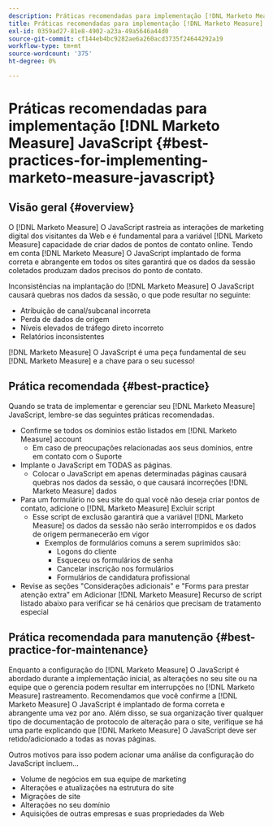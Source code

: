 ```yaml
---
description: Práticas recomendadas para implementação [!DNL Marketo Measure] JavaScript - [!DNL Marketo Measure] - Documentação do produto
title: Práticas recomendadas para implementação [!DNL Marketo Measure] JavaScript
exl-id: 0359ad27-81e8-4902-a23a-49a5646a44d0
source-git-commit: cf144eb4bc9282ae6a260acd3735f24644292a19
workflow-type: tm+mt
source-wordcount: '375'
ht-degree: 0%

---
```


# Práticas recomendadas para implementação [!DNL Marketo Measure] JavaScript {#best-practices-for-implementing-marketo-measure-javascript}

## Visão geral {#overview}

O [!DNL Marketo Measure] O JavaScript rastreia as interações de marketing digital dos visitantes da Web e é fundamental para a variável [!DNL Marketo Measure] capacidade de criar dados de pontos de contato online. Tendo em conta [!DNL Marketo Measure] O JavaScript implantado de forma correta e abrangente em todos os sites garantirá que os dados da sessão coletados produzam dados precisos do ponto de contato.

Inconsistências na implantação do [!DNL Marketo Measure] O JavaScript causará quebras nos dados da sessão, o que pode resultar no seguinte:

* Atribuição de canal/subcanal incorreta
* Perda de dados de origem
* Níveis elevados de tráfego direto incorreto
* Relatórios inconsistentes

[!DNL Marketo Measure] O JavaScript é uma peça fundamental de seu [!DNL Marketo Measure] e a chave para o seu sucesso!

## Prática recomendada {#best-practice}

Quando se trata de implementar e gerenciar seu [!DNL Marketo Measure] JavaScript, lembre-se das seguintes práticas recomendadas.

* Confirme se todos os domínios estão listados em [!DNL Marketo Measure] account
   * Em caso de preocupações relacionadas aos seus domínios, entre em contato com o Suporte
* Implante o JavaScript em TODAS as páginas.
   * Colocar o JavaScript em apenas determinadas páginas causará quebras nos dados da sessão, o que causará incorreções [!DNL Marketo Measure] dados
* Para um formulário no seu site do qual você não deseja criar pontos de contato, adicione o [!DNL Marketo Measure] Excluir script
   * Esse script de exclusão garantirá que a variável [!DNL Marketo Measure] os dados da sessão não serão interrompidos e os dados de origem permanecerão em vigor
      * Exemplos de formulários comuns a serem suprimidos são:
         * Logons do cliente
         * Esqueceu os formulários de senha
         * Cancelar inscrição nos formulários
         * Formulários de candidatura profissional
* Revise as seções &quot;Considerações adicionais&quot; e &quot;Forms para prestar atenção extra&quot; em Adicionar [!DNL Marketo Measure] Recurso de script listado abaixo para verificar se há cenários que precisam de tratamento especial

## Prática recomendada para manutenção {#best-practice-for-maintenance}

Enquanto a configuração do [!DNL Marketo Measure] O JavaScript é abordado durante a implementação inicial, as alterações no seu site ou na equipe que o gerencia podem resultar em interrupções no [!DNL Marketo Measure] rastreamento. Recomendamos que você confirme a [!DNL Marketo Measure] O JavaScript é implantado de forma correta e abrangente uma vez por ano. Além disso, se sua organização tiver qualquer tipo de documentação de protocolo de alteração para o site, verifique se há uma parte explicando que [!DNL Marketo Measure] O JavaScript deve ser retido/adicionado a todas as novas páginas.

Outros motivos para isso podem acionar uma análise da configuração do JavaScript incluem...

* Volume de negócios em sua equipe de marketing
* Alterações e atualizações na estrutura do site
* Migrações de site
* Alterações no seu domínio
* Aquisições de outras empresas e suas propriedades da Web
